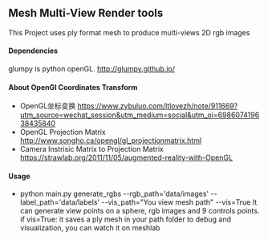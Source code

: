 ## Mesh Multi-View Render tools

This Project uses ply format mesh to produce multi-views 2D  rgb  images

#### Dependencies

glumpy is python openGL. http://glumpy.github.io/

#### About OpenGl Coordinates Transform

- OpenGL坐标变换 https://www.zybuluo.com/ltlovezh/note/911669?utm_source=wechat_session&utm_medium=social&utm_oi=698607419638435840
- OpenGL Projection Matrix http://www.songho.ca/opengl/gl_projectionmatrix.html
- Camera Instrisic Matrix to Projection Matrix  https://strawlab.org/2011/11/05/augmented-reality-with-OpenGL

#### Usage
- python main.py generate_rgbs --rgb_path='data/images'  --label_path='data/labels'  --vis_path="You view mesh path"  --vis=True
    It can generate view points on a sphere, rgb images and 9 controls points.
    if vis=True: it saves a ply mesh in your path folder to debug and visualization, you can watch it on meshlab

